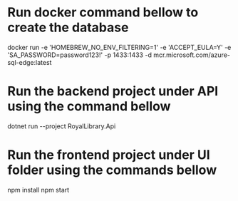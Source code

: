 # Run docker command bellow to create the database

docker run -e 'HOMEBREW_NO_ENV_FILTERING=1' -e 'ACCEPT_EULA=Y' -e 'SA_PASSWORD=password123!' -p 1433:1433 -d mcr.microsoft.com/azure-sql-edge:latest


# Run the backend project under API using the command bellow

dotnet run --project RoyalLibrary.Api

# Run the frontend project under UI folder using the commands bellow

npm install
npm start


